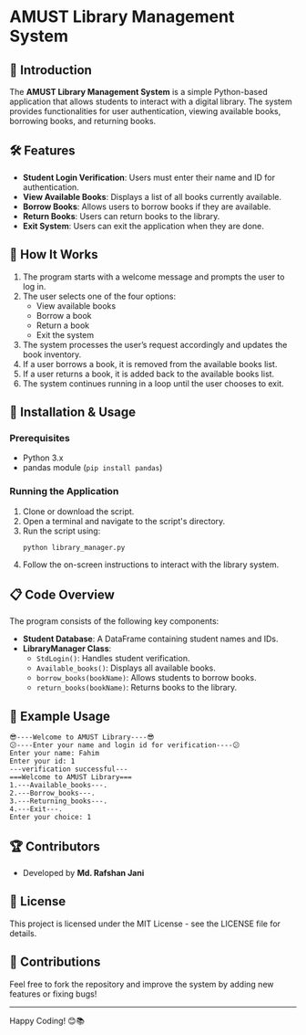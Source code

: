 # AMUST Library Management System

## 📖 Introduction
The **AMUST Library Management System** is a simple Python-based application that allows students to interact with a digital library. The system provides functionalities for user authentication, viewing available books, borrowing books, and returning books.

## 🛠 Features
- **Student Login Verification**: Users must enter their name and ID for authentication.
- **View Available Books**: Displays a list of all books currently available.
- **Borrow Books**: Allows users to borrow books if they are available.
- **Return Books**: Users can return books to the library.
- **Exit System**: Users can exit the application when they are done.

## 🚀 How It Works
1. The program starts with a welcome message and prompts the user to log in.
2. The user selects one of the four options:
   - View available books
   - Borrow a book
   - Return a book
   - Exit the system
3. The system processes the user’s request accordingly and updates the book inventory.
4. If a user borrows a book, it is removed from the available books list.
5. If a user returns a book, it is added back to the available books list.
6. The system continues running in a loop until the user chooses to exit.

## 📌 Installation & Usage
### Prerequisites
- Python 3.x
- pandas module (`pip install pandas`)

### Running the Application
1. Clone or download the script.
2. Open a terminal and navigate to the script's directory.
3. Run the script using:
   ```sh
   python library_manager.py
   ```
4. Follow the on-screen instructions to interact with the library system.

## 📋 Code Overview
The program consists of the following key components:
- **Student Database**: A DataFrame containing student names and IDs.
- **LibraryManager Class**:
  - `StdLogin()`: Handles student verification.
  - `Available_books()`: Displays all available books.
  - `borrow_books(bookName)`: Allows students to borrow books.
  - `return_books(bookName)`: Returns books to the library.

## 📝 Example Usage
```
😎----Welcome to AMUST Library----😎
😕----Enter your name and login id for verification----😕
Enter your name: Fahim
Enter your id: 1
---verification successful---
===Welcome to AMUST Library===
1.---Available_books---.
2.---Borrow_books---.
3.---Returning_books---.
4.---Exit---.
Enter your choice: 1
```

## 🏆 Contributors
- Developed by **Md. Rafshan Jani**

## 📜 License
This project is licensed under the MIT License - see the LICENSE file for details.

## 🤝 Contributions
Feel free to fork the repository and improve the system by adding new features or fixing bugs!

---
Happy Coding! 😊📚

